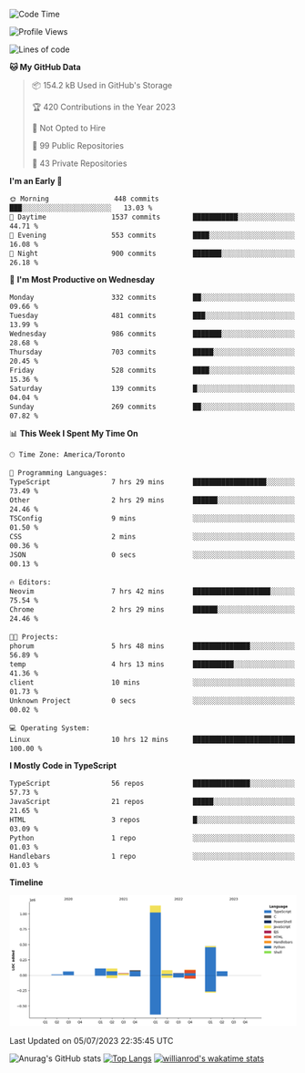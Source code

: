 <!--START_SECTION:waka-->
![Code Time](http://img.shields.io/badge/Code%20Time-378%20hrs%203%20mins-blue)

![Profile Views](http://img.shields.io/badge/Profile%20Views-0-blue)

![Lines of code](https://img.shields.io/badge/From%20Hello%20World%20I%27ve%20Written-2.3%20million%20lines%20of%20code-blue)

**🐱 My GitHub Data** 

> 📦 154.2 kB Used in GitHub's Storage 
 > 
> 🏆 420 Contributions in the Year 2023
 > 
> 🚫 Not Opted to Hire
 > 
> 📜 99 Public Repositories 
 > 
> 🔑 43 Private Repositories 
 > 
**I'm an Early 🐤** 

```text
🌞 Morning                448 commits         ███░░░░░░░░░░░░░░░░░░░░░░   13.03 % 
🌆 Daytime                1537 commits        ███████████░░░░░░░░░░░░░░   44.71 % 
🌃 Evening                553 commits         ████░░░░░░░░░░░░░░░░░░░░░   16.08 % 
🌙 Night                  900 commits         ███████░░░░░░░░░░░░░░░░░░   26.18 % 
```
📅 **I'm Most Productive on Wednesday** 

```text
Monday                   332 commits         ██░░░░░░░░░░░░░░░░░░░░░░░   09.66 % 
Tuesday                  481 commits         ███░░░░░░░░░░░░░░░░░░░░░░   13.99 % 
Wednesday                986 commits         ███████░░░░░░░░░░░░░░░░░░   28.68 % 
Thursday                 703 commits         █████░░░░░░░░░░░░░░░░░░░░   20.45 % 
Friday                   528 commits         ████░░░░░░░░░░░░░░░░░░░░░   15.36 % 
Saturday                 139 commits         █░░░░░░░░░░░░░░░░░░░░░░░░   04.04 % 
Sunday                   269 commits         ██░░░░░░░░░░░░░░░░░░░░░░░   07.82 % 
```


📊 **This Week I Spent My Time On** 

```text
🕑︎ Time Zone: America/Toronto

💬 Programming Languages: 
TypeScript               7 hrs 29 mins       ██████████████████░░░░░░░   73.49 % 
Other                    2 hrs 29 mins       ██████░░░░░░░░░░░░░░░░░░░   24.46 % 
TSConfig                 9 mins              ░░░░░░░░░░░░░░░░░░░░░░░░░   01.50 % 
CSS                      2 mins              ░░░░░░░░░░░░░░░░░░░░░░░░░   00.36 % 
JSON                     0 secs              ░░░░░░░░░░░░░░░░░░░░░░░░░   00.13 % 

🔥 Editors: 
Neovim                   7 hrs 42 mins       ███████████████████░░░░░░   75.54 % 
Chrome                   2 hrs 29 mins       ██████░░░░░░░░░░░░░░░░░░░   24.46 % 

🐱‍💻 Projects: 
phorum                   5 hrs 48 mins       ██████████████░░░░░░░░░░░   56.89 % 
temp                     4 hrs 13 mins       ██████████░░░░░░░░░░░░░░░   41.36 % 
client                   10 mins             ░░░░░░░░░░░░░░░░░░░░░░░░░   01.73 % 
Unknown Project          0 secs              ░░░░░░░░░░░░░░░░░░░░░░░░░   00.02 % 

💻 Operating System: 
Linux                    10 hrs 12 mins      █████████████████████████   100.00 % 
```

**I Mostly Code in TypeScript** 

```text
TypeScript               56 repos            ██████████████░░░░░░░░░░░   57.73 % 
JavaScript               21 repos            █████░░░░░░░░░░░░░░░░░░░░   21.65 % 
HTML                     3 repos             █░░░░░░░░░░░░░░░░░░░░░░░░   03.09 % 
Python                   1 repo              ░░░░░░░░░░░░░░░░░░░░░░░░░   01.03 % 
Handlebars               1 repo              ░░░░░░░░░░░░░░░░░░░░░░░░░   01.03 % 
```



**Timeline**

![Lines of Code chart](https://raw.githubusercontent.com/wise-introvert/wise-introvert/master/assets/bar_graph.png)


 Last Updated on 05/07/2023 22:35:45 UTC
<!--END_SECTION:waka-->

![Anurag's GitHub stats](https://github-readme-stats.vercel.app/api?username=wise-introvert&count_private=true&show_icons=true)
[![Top Langs](https://github-readme-stats.vercel.app/api/top-langs/?username=wise-introvert&langs_count=10)](https://github.com/anuraghazra/github-readme-stats)
[![willianrod's wakatime stats](https://github-readme-stats.vercel.app/api/wakatime?username=wiseintrovert)](https://github.com/anuraghazra/github-readme-stats)
